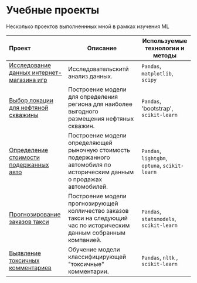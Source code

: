 # Учебные проекты
Несколько проектов выполненнных мной в рамках изучения ML

| Проект | Описание | Используемые технологии и методы |
| :-------------------- | - |- |
| [Исследование данных интернет-магазина игр](https://github.com/nktbn/educational/tree/master/01.online_game_shop_data_research)  | Исследовательскитй анализ данных.  |  `Pandas`, `matplotlib`, `scipy`   |
| [Выбор локации для нефтяной скважины](https://github.com/nktbn/educational/tree/master/02.oil_whell_location_chousing) | Построение модели для определения региона для наиболее выгодного размещения нефтяных скважин.| `Pandas`, 'bootstrap', `scikit-learn`|
| [Определение стоимости подержанных авто](https://github.com/nktbn/educational/tree/master/03.car_valuation)| Построение модели определяющей рыночную стоимость подержанного автомобиля по историческим данным о продажах автомобилей.| `Pandas`, `lightgbm`, `optuna`, `scikit-learn`|
| [Прогнозирование заказов такси](https://github.com/nktbn/educational/tree/master/04.taxi_predictions) | Построение модели прогнозирующей колличество заказов такси на следующий час по историческим данным собранным компанией. | `Pandas`, `statsmodels`, `scikit-learn`|
| [Выявление токсичных комментариев](https://github.com/nktbn/educational/tree/master/05.toxic_comments_detection)| Обучение модели классифицирующей "токсичные" комментарии.  | `Pandas`, `nltk` , `scikit-learn`|
